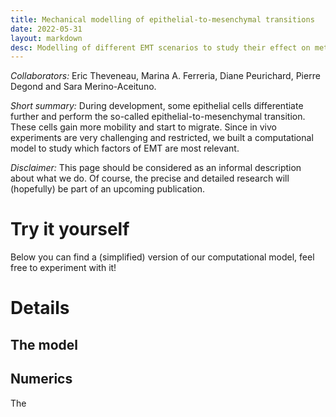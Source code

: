 ```yaml
---
title: Mechanical modelling of epithelial-to-mesenchymal transitions
date: 2022-05-31
layout: markdown
desc: Modelling of different EMT scenarios to study their effect on metastasis.
---
```


_Collaborators:_  Eric Theveneau, Marina A. Ferreria, Diane Peurichard, Pierre Degond and Sara Merino-Aceituno.

_Short summary:_ During development, some epithelial cells differentiate further and perform the so-called epithelial-to-mesenchymal transition. These cells gain more mobility and start to migrate. 
Since in vivo experiments are very challenging and restricted, we built a computational model 
to study which factors of EMT are most relevant.

_Disclaimer:_ This page should be considered as an informal description about what we do. 
Of course, the precise and detailed research will (hopefully) be part of an upcoming publication.

# Try it yourself

Below you can find a (simplified) version of our computational model, feel free to experiment with it!


# Details

## The model

## Numerics 

The 
